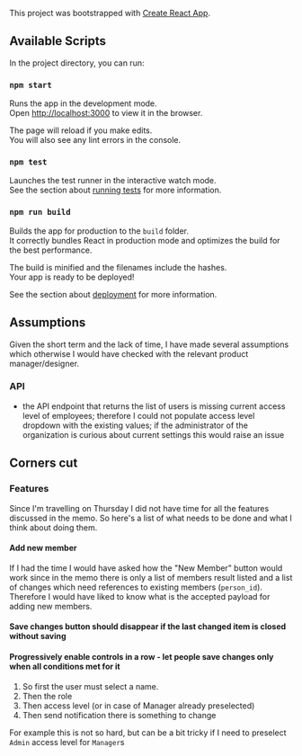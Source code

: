This project was bootstrapped with [Create React App](https://github.com/facebook/create-react-app).

## Available Scripts

In the project directory, you can run:

### `npm start`

Runs the app in the development mode.<br />
Open [http://localhost:3000](http://localhost:3000) to view it in the browser.

The page will reload if you make edits.<br />
You will also see any lint errors in the console.

### `npm test`

Launches the test runner in the interactive watch mode.<br />
See the section about [running tests](https://facebook.github.io/create-react-app/docs/running-tests) for more information.

### `npm run build`

Builds the app for production to the `build` folder.<br />
It correctly bundles React in production mode and optimizes the build for the best performance.

The build is minified and the filenames include the hashes.<br />
Your app is ready to be deployed!

See the section about [deployment](https://facebook.github.io/create-react-app/docs/deployment) for more information.

## Assumptions
Given the short term and the lack of time, I have made several assumptions which otherwise I would have checked with the relevant 
product manager/designer.

### API
* the API endpoint that returns the list of users is missing current access level of employees; therefore I could not populate access level dropdown with the existing values; if the administrator of the organization is curious about current settings this would raise an issue

## Corners cut

### Features
Since I'm travelling on Thursday I did not have time for all the features discussed in the memo. So here's a list of what needs to be done and what I think about doing them.

#### Add new member
If I had the time I would have asked how the "New Member" button would work since in the memo there is only a list of members result listed 
and a list of changes which need references to existing members (`person_id`). Therefore I would have liked to know what is the accepted payload for adding new members.

#### Save changes button should disappear if the last changed item is closed without saving

#### Progressively enable controls in a row - let people save changes only when all conditions met for it
1. So first the user must select a name.
1. Then the role
1. Then access level (or in case of Manager already preselected)
1. Then send notification there is something to change

For example this is not so hard, but can be a bit tricky if I need to preselect `Admin` access level for `Manager`s

